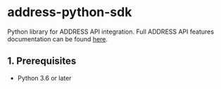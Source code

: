 # address-python-sdk

Python library for ADDRESS API integration. Full ADDRESS API features documentation can be found [here](https://docs.address.so/).

## 1. Prerequisites

* Python 3.6 or later



